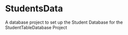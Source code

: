 # StudentsData
A database project to set up the Student Database for the StudentTableDatabase Project

